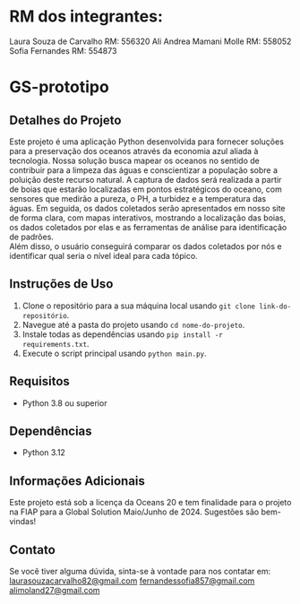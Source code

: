 # RM dos integrantes:
Laura Souza de Carvalho RM: 556320
Ali Andrea Mamani Molle RM: 558052
Sofia Fernandes RM: 554873


# GS-prototipo

## Detalhes do Projeto

Este projeto é uma aplicação Python desenvolvida para fornecer soluções para a preservação dos oceanos através da economia azul aliada à tecnologia. 
Nossa solução busca mapear os oceanos no sentido de contribuir para a limpeza das águas e conscientizar a população sobre a poluição deste recurso natural. 
A captura de dados será realizada a partir de boias que estarão localizadas em pontos estratégicos do oceano, com sensores que medirão a pureza, o PH, a turbidez e a temperatura das águas. 
Em seguida, os dados coletados serão apresentados em nosso site de forma clara, com mapas interativos, mostrando a localização das boias, os dados coletados por elas e as ferramentas de análise para identificação de padrões.  
Além disso, o usuário conseguirá comparar os dados coletados por nós e identificar qual seria o nível ideal para cada tópico.

## Instruções de Uso

1. Clone o repositório para a sua máquina local usando `git clone link-do-repositório`.
2. Navegue até a pasta do projeto usando `cd nome-do-projeto`.
3. Instale todas as dependências usando `pip install -r requirements.txt`.
4. Execute o script principal usando `python main.py`.

## Requisitos

- Python 3.8 ou superior

## Dependências

- Python 3.12

## Informações Adicionais

Este projeto está sob a licença da Oceans 20 e tem finalidade para o projeto na FIAP para a Global Solution Maio/Junho de 2024. Sugestões são bem-vindas! 

## Contato

Se você tiver alguma dúvida, sinta-se à vontade para nos contatar em:
laurasouzacarvalho82@gmail.com 
fernandessofia857@gmail.com
alimoland27@gmail.com

